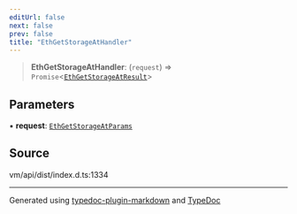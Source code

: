 ```yaml
---
editUrl: false
next: false
prev: false
title: "EthGetStorageAtHandler"
---
```


> **EthGetStorageAtHandler**: (`request`) => `Promise`\<[`EthGetStorageAtResult`](/generated/type-aliases/ethgetstorageatresult/)\>

## Parameters

▪ **request**: [`EthGetStorageAtParams`](/generated/type-aliases/ethgetstorageatparams/)

## Source

vm/api/dist/index.d.ts:1334

***
Generated using [typedoc-plugin-markdown](https://www.npmjs.com/package/typedoc-plugin-markdown) and [TypeDoc](https://typedoc.org/)

